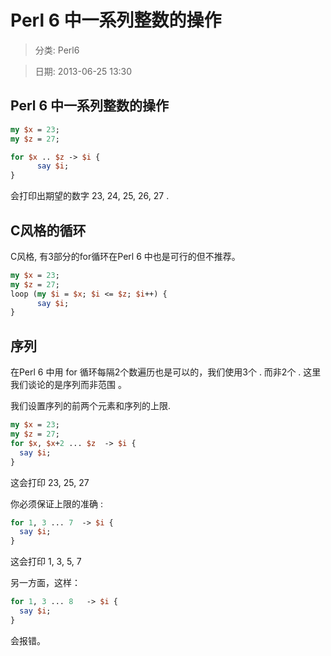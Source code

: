 # Perl 6 中一系列整数的操作
> 分类: Perl6

> 日期: 2013-06-25 13:30


## Perl 6 中一系列整数的操作

```perl
my $x = 23;
my $z = 27;

for $x .. $z -> $i {
      say $i;
}
```

会打印出期望的数字 23, 24, 25, 26, 27 .

## C风格的循环

C风格, 有3部分的for循环在Perl 6 中也是可行的但不推荐。
```perl
my $x = 23;
my $z = 27;
loop (my $i = $x; $i <= $z; $i++) {
      say $i;
}
```
 

## 序列

在Perl 6 中用 for 循环每隔2个数遍历也是可以的，我们使用3个 . 而非2个 . 这里我们谈论的是序列而非范围 。

我们设置序列的前两个元素和序列的上限.

```perl
my $x = 23;
my $z = 27;
for $x, $x+2 ... $z  -> $i {
  say $i;
}
```

这会打印 23, 25, 27

你必须保证上限的准确 :

```perl
for 1, 3 ... 7  -> $i {
  say $i;
}
```

这会打印 1, 3, 5, 7

另一方面，这样：

```perl
for 1, 3 ... 8   -> $i {
  say $i;
}
```

会报错。
